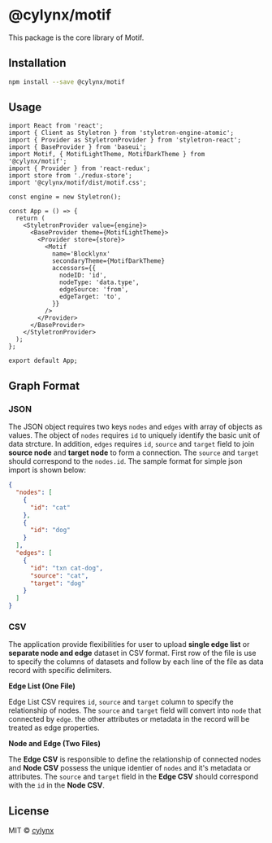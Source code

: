 # @cylynx/motif

This package is the core library of Motif.

## Installation

```bash
npm install --save @cylynx/motif
```

## Usage

```tsx
import React from 'react';
import { Client as Styletron } from 'styletron-engine-atomic';
import { Provider as StyletronProvider } from 'styletron-react';
import { BaseProvider } from 'baseui';
import Motif, { MotifLightTheme, MotifDarkTheme } from '@cylynx/motif';
import { Provider } from 'react-redux';
import store from './redux-store';
import '@cylynx/motif/dist/motif.css';

const engine = new Styletron();

const App = () => {
  return (
    <StyletronProvider value={engine}>
      <BaseProvider theme={MotifLightTheme}>
        <Provider store={store}>
          <Motif
            name='Blocklynx'
            secondaryTheme={MotifDarkTheme}
            accessors={{
              nodeID: 'id',
              nodeType: 'data.type',
              edgeSource: 'from',
              edgeTarget: 'to',
            }}
          />
        </Provider>
      </BaseProvider>
    </StyletronProvider>
  );
};

export default App;
```

## Graph Format

### JSON

The JSON object requires two keys `nodes` and `edges` with array of objects as values. The object of `nodes` requires `id` to uniquely identify the basic unit of data strcture. In addition, `edges` requires `id`, `source` and `target` field to join **source node** and **target node** to form a connection. The `source` and `target` should correspond to the `nodes.id`. The sample format for simple json import is shown below:

```json
{
  "nodes": [
    {
      "id": "cat"
    },
    {
      "id": "dog"
    }
  ],
  "edges": [
    {
      "id": "txn cat-dog",
      "source": "cat",
      "target": "dog"
    }
  ]
}
```

### CSV

The application provide flexibilities for user to upload **single edge list** or **separate node and edge** dataset in CSV format. First row of the file is use to specify the columns of datasets and follow by each line of the file as data record with specific delimiters.

**Edge List (One File)**

Edge List CSV requires `id`, `source` and `target` column to specify the relationship of nodes. The `source` and `target` field will convert into `node` that connected by `edge`. the other attributes or metadata in the record will be treated as edge properties.

**Node and Edge (Two Files)**

The **Edge CSV** is responsible to define the relationship of connected nodes and **Node CSV** possess the unique identier of `nodes` and it's metadata or attributes. The `source` and `target` field in the **Edge CSV** should correspond with the `id` in the **Node CSV**.

## License

MIT © [cylynx](https://github.com/cylynx)
